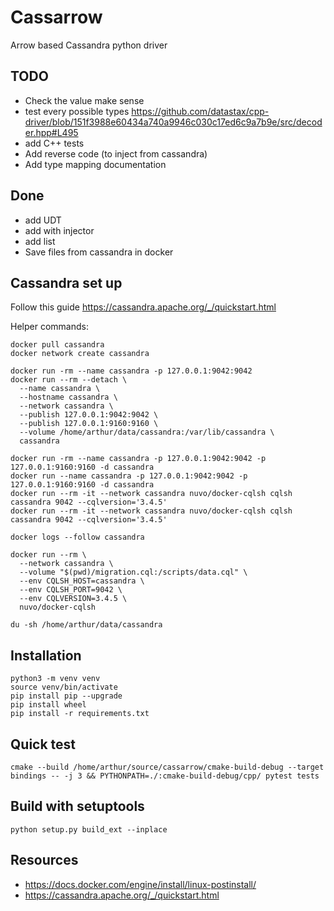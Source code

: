 # Cassarrow
Arrow based Cassandra python driver

## TODO

* Check the value make sense
* test every possible types https://github.com/datastax/cpp-driver/blob/151f3988e60434a740a9946c030c17ed6c9a7b9e/src/decoder.hpp#L495
* add C++ tests
* Add reverse code (to inject from cassandra)
* Add type mapping documentation

## Done

* add UDT
* add with injector
* add list
* Save files from cassandra in docker 

## Cassandra set up

Follow this guide https://cassandra.apache.org/_/quickstart.html

Helper commands:

```shell
docker pull cassandra
docker network create cassandra

docker run -rm --name cassandra -p 127.0.0.1:9042:9042 
docker run --rm --detach \
  --name cassandra \
  --hostname cassandra \
  --network cassandra \
  --publish 127.0.0.1:9042:9042 \
  --publish 127.0.0.1:9160:9160 \
  --volume /home/arthur/data/cassandra:/var/lib/cassandra \
  cassandra

docker run -rm --name cassandra -p 127.0.0.1:9042:9042 -p 127.0.0.1:9160:9160 -d cassandra 
docker run --name cassandra -p 127.0.0.1:9042:9042 -p 127.0.0.1:9160:9160 -d cassandra 
docker run --rm -it --network cassandra nuvo/docker-cqlsh cqlsh cassandra 9042 --cqlversion='3.4.5'
docker run --rm -it --network cassandra nuvo/docker-cqlsh cqlsh cassandra 9042 --cqlversion='3.4.5'

docker logs --follow cassandra

docker run --rm \
  --network cassandra \
  --volume "$(pwd)/migration.cql:/scripts/data.cql" \
  --env CQLSH_HOST=cassandra \
  --env CQLSH_PORT=9042 \
  --env CQLVERSION=3.4.5 \
  nuvo/docker-cqlsh
  
du -sh /home/arthur/data/cassandra

```

## Installation

```shell
python3 -m venv venv
source venv/bin/activate
pip install pip --upgrade
pip install wheel
pip install -r requirements.txt
```

## Quick test

```shell
cmake --build /home/arthur/source/cassarrow/cmake-build-debug --target bindings -- -j 3 && PYTHONPATH=./:cmake-build-debug/cpp/ pytest tests
```

## Build with setuptools

```shell
python setup.py build_ext --inplace
```

## Resources


* https://docs.docker.com/engine/install/linux-postinstall/
* https://cassandra.apache.org/_/quickstart.html
  